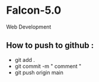 # Falcon-5.0
Web Development
## How to push to github :
- git add .
- git commit -m " comment "
- git push origin main 
